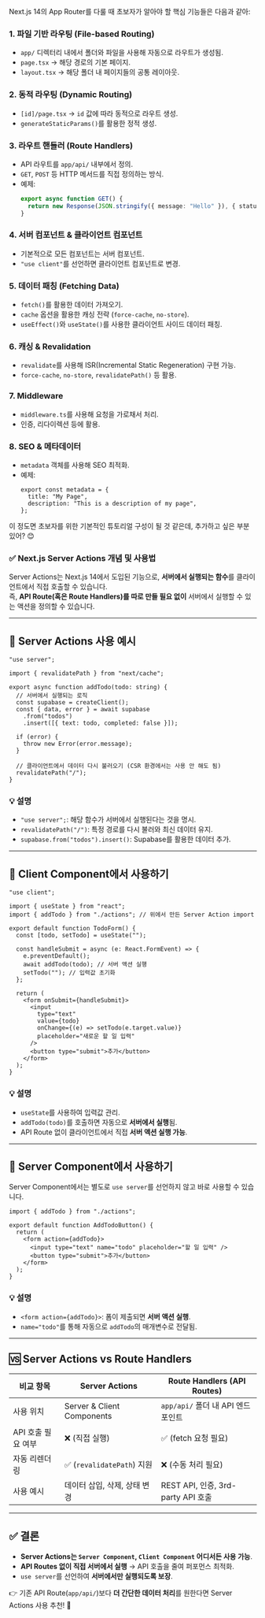 Next.js 14의 App Router를 다룰 때 초보자가 알아야 할 핵심 기능들은 다음과 같아:

### 1. **파일 기반 라우팅 (File-based Routing)**
   - `app/` 디렉터리 내에서 폴더와 파일을 사용해 자동으로 라우트가 생성됨.
   - `page.tsx` → 해당 경로의 기본 페이지.
   - `layout.tsx` → 해당 폴더 내 페이지들의 공통 레이아웃.

### 2. **동적 라우팅 (Dynamic Routing)**
   - `[id]/page.tsx` → `id` 값에 따라 동적으로 라우트 생성.
   - `generateStaticParams()`를 활용한 정적 생성.

### 3. **라우트 핸들러 (Route Handlers)**
   - API 라우트를 `app/api/` 내부에서 정의.
   - `GET`, `POST` 등 HTTP 메서드를 직접 정의하는 방식.
   - 예제:
     ```ts
     export async function GET() {
       return new Response(JSON.stringify({ message: "Hello" }), { status: 200 });
     }
     ```

### 4. **서버 컴포넌트 & 클라이언트 컴포넌트**
   - 기본적으로 모든 컴포넌트는 서버 컴포넌트.
   - `"use client"`를 선언하면 클라이언트 컴포넌트로 변경.

### 5. **데이터 패칭 (Fetching Data)**
   - `fetch()`를 활용한 데이터 가져오기.
   - `cache` 옵션을 활용한 캐싱 전략 (`force-cache`, `no-store`).
   - `useEffect()`와 `useState()`를 사용한 클라이언트 사이드 데이터 패칭.

### 6. **캐싱 & Revalidation**
   - `revalidate`를 사용해 ISR(Incremental Static Regeneration) 구현 가능.
   - `force-cache`, `no-store`, `revalidatePath()` 등 활용.

### 7. **Middleware**
   - `middleware.ts`를 사용해 요청을 가로채서 처리.
   - 인증, 리다이렉션 등에 활용.

### 8. **SEO & 메타데이터**
   - `metadata` 객체를 사용해 SEO 최적화.
   - 예제:
     ```tsx
     export const metadata = {
       title: "My Page",
       description: "This is a description of my page",
     };
     ```

이 정도면 초보자를 위한 기본적인 튜토리얼 구성이 될 것 같은데, 추가하고 싶은 부분 있어? 😊


### ✅ **Next.js Server Actions 개념 및 사용법**  
Server Actions는 Next.js 14에서 도입된 기능으로, **서버에서 실행되는 함수**를 클라이언트에서 직접 호출할 수 있습니다.  
즉, **API Route(혹은 Route Handlers)를 따로 만들 필요 없이** 서버에서 실행할 수 있는 액션을 정의할 수 있습니다.

---

## 🎯 **Server Actions 사용 예시**
```tsx
"use server";

import { revalidatePath } from "next/cache";

export async function addTodo(todo: string) {
  // 서버에서 실행되는 로직
  const supabase = createClient();
  const { data, error } = await supabase
    .from("todos")
    .insert([{ text: todo, completed: false }]);

  if (error) {
    throw new Error(error.message);
  }

  // 클라이언트에서 데이터 다시 불러오기 (CSR 환경에서는 사용 안 해도 됨)
  revalidatePath("/");
}
```
### 💡 **설명**
- `"use server";`: 해당 함수가 서버에서 실행된다는 것을 명시.
- `revalidatePath("/")`: 특정 경로를 다시 불러와 최신 데이터 유지.
- `supabase.from("todos").insert()`: Supabase를 활용한 데이터 추가.

---

## 🎯 **Client Component에서 사용하기**
```tsx
"use client";

import { useState } from "react";
import { addTodo } from "./actions"; // 위에서 만든 Server Action import

export default function TodoForm() {
  const [todo, setTodo] = useState("");

  const handleSubmit = async (e: React.FormEvent) => {
    e.preventDefault();
    await addTodo(todo); // 서버 액션 실행
    setTodo(""); // 입력값 초기화
  };

  return (
    <form onSubmit={handleSubmit}>
      <input
        type="text"
        value={todo}
        onChange={(e) => setTodo(e.target.value)}
        placeholder="새로운 할 일 입력"
      />
      <button type="submit">추가</button>
    </form>
  );
}
```
### 💡 **설명**
- `useState`를 사용하여 입력값 관리.
- `addTodo(todo)`를 호출하면 자동으로 **서버에서 실행**됨.
- API Route 없이 클라이언트에서 직접 **서버 액션 실행 가능**.

---

## 🎯 **Server Component에서 사용하기**
Server Component에서는 별도로 `use server`를 선언하지 않고 바로 사용할 수 있습니다.

```tsx
import { addTodo } from "./actions";

export default function AddTodoButton() {
  return (
    <form action={addTodo}>
      <input type="text" name="todo" placeholder="할 일 입력" />
      <button type="submit">추가</button>
    </form>
  );
}
```
### 💡 **설명**
- `<form action={addTodo}>`: 폼이 제출되면 **서버 액션 실행**.
- `name="todo"`를 통해 자동으로 `addTodo`의 매개변수로 전달됨.

---

## 🆚 **Server Actions vs Route Handlers**
| 비교 항목          | Server Actions               | Route Handlers (API Routes)        |
| ------------------ | ---------------------------- | ---------------------------------- |
| 사용 위치          | Server & Client Components   | `app/api/` 폴더 내 API 엔드포인트  |
| API 호출 필요 여부 | ❌ (직접 실행)                | ✅ (fetch 요청 필요)                |
| 자동 리렌더링      | ✅ (`revalidatePath`) 지원    | ❌ (수동 처리 필요)                 |
| 사용 예시          | 데이터 삽입, 삭제, 상태 변경 | REST API, 인증, 3rd-party API 호출 |

---

## ✅ **결론**
- **Server Actions는 `Server Component`, `Client Component` 어디서든 사용 가능**.
- **API Routes 없이 직접 서버에서 실행** → API 호출을 줄여 퍼포먼스 최적화.
- `use server`를 선언하여 **서버에서만 실행되도록 보장**.

👉 기존 API Route(`app/api/`)보다 **더 간단한 데이터 처리**를 원한다면 Server Actions 사용 추천! 🚀